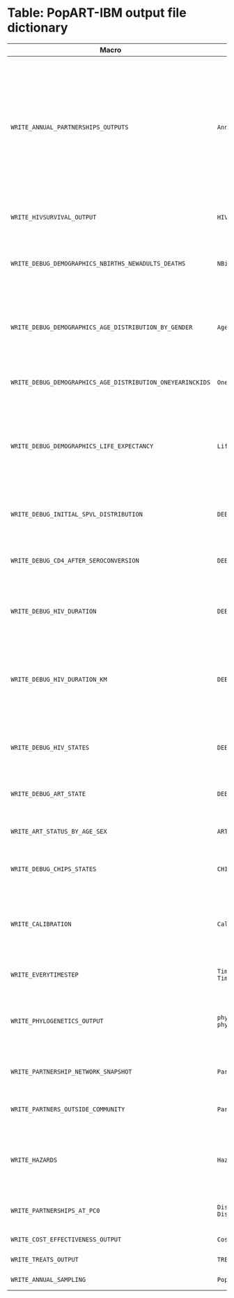 # Table: PopART-IBM output file dictionary
| Macro | Filename | Description | Default | Dependencies | 
|  ---- | ---- | ---- | ---- | ---- |
| `WRITE_ANNUAL_PARTNERSHIPS_OUTPUTS` | `Annual_partnerships_outputs*` | Annual summaries of partnership data from the start until end of the simulation (cross sectional measures are at 31st Dec of the year in question, incident measures are over the year in question).  Model outputs stratified by risk gp and whether partnership is cross-community: mean number of current partners; mean number of current serodiscordant partners; mean number of new partners (this year); mean number of lifetime partners. Model outputs stratified by sex, age gp and whether partnership is cross-community: mean number of current partners; mean number of new partners (this year); mean number of lifetime partners. | 0 | - |
| `WRITE_HIVSURVIVAL_OUTPUT` | `HIVsurvival_individualdata*` | At the end of the simulation, outputs information on all HIV-positive individuals ever in the simulation (DoB, DoD, sex, date first on ART etc) | 0 | - |
| `WRITE_DEBUG_DEMOGRAPHICS_NBIRTHS_NEWADULTS_DEATHS` | `NBirthsNNewAdultsNdeaths*` | Outputs the number of births, new adults and deaths each year. For comparison with output of files produced by print_one_year_age_groups_including_kids() which allow us to see number of each of these in a year. Used for model validation.   | 0 | - |
| `WRITE_DEBUG_DEMOGRAPHICS_AGE_DISTRIBUTION_BY_GENDER` | `Age_distribution_check*` | Annually outputs the age distribution of the adult population by sex and UNPD 5 year age groups (10-14,15-19,20-24,…80+), and the age distribution of new deaths by sex and UNPD 5 year age groups. Also outputs annually the cumulative total number of deaths.  Used for model validation.  | 0 | - |
| `WRITE_DEBUG_DEMOGRAPHICS_AGE_DISTRIBUTION_ONEYEARINCKIDS` | `OneYearAgeGp.csv` | Annually outputs the age distribution of the population in one year age groups: kids (aged 0-13), males aged 14+ and females aged 14+. Used for model validation.  | 0 | - |
| `WRITE_DEBUG_DEMOGRAPHICS_LIFE_EXPECTANCY` | `LifeExpectancy_[COUNTRY].csv` | Outputs for each run the average life years lived of people born in 5 year cohorts (e.g. 1900-1904, 1905-1909,…). Used for model validation by comparison to UNPD or other demographic estimates. | 0 | Requires that the parameter end_time_simul is set to 2100 or later (thereby providing enough time for people to die). |
| `WRITE_DEBUG_INITIAL_SPVL_DISTRIBUTION` | `DEBUG_HIV_initialSPVLdistribution*` | Outputs the environmental (`SPVL_num_E`) and inherited (`SPVL_num_G`) components of the SPVL of each seeded HIV infection and their corresponding SPVL category. Used to validate SPVL of seeded infections. | 0 | - |
| `WRITE_DEBUG_CD4_AFTER_SEROCONVERSION` | `DEBUG_HIV_CD4_after_seroconversion*` | Outputs the ID, CD4 category and SPVL category of each infected individual during the simulation. Used to validate that CD4 distribution by SPVL category generated by model is as expected. | 0 | - |
| `WRITE_DEBUG_HIV_DURATION` | `DEBUG_HIVduration*` | For each HIV+ ART-naïve individual who dies from AIDS-related illness, stores the date of death, date of infection, SPVL and CD4 categories, and what their ART status was at death. Used for model validation of HIV duration. | 0 | - |
| `WRITE_DEBUG_HIV_DURATION_KM` | `DEBUG_HIVduration_KM*` | Same as `WRITE_DEBUG_HIV_DURATION`, but writes output whenever an ART-naive HIV+ individual dies of AIDS-related illness, non-HIV causes, or starts ART for the first time. Output is also recorded at the end of the simulation for those HIV+ individuals who have not yet done any of those. The reason for recodring is also stored. Used for model validation of HIV duration. | 0 | - |
| `WRITE_DEBUG_HIV_STATES` | `DEBUG_HIVstates_population*` | Each year from start of HIV epidemic, (until `DEBUG_MAX_HIV_STATE_OUTPUT_TIME`, after which output is every 10 years to reduce file size), outputs key cascade variables for each HIV+ individual. Used to validate the ART cascade. | 0 | - |
| `WRITE_DEBUG_ART_STATE` | `DEBUG_ART_population_*` | Each year, outputs the current and cumulative (i.e. ever) number of people in each stage of the ART cascade. Used to validate the ART cascade | 0 | - |
| `WRITE_ART_STATUS_BY_AGE_SEX` | `ART_status_by_age_sex*` | Write totals of individuals in each `HIV_status` and `ART_status`, stratified by sex and year of age for each time step after HIV is introduced in the simulation. | 0 | - |
| `WRITE_DEBUG_CHIPS_STATES` | `CHIPS_outputs_annual*` | Outputs the number of people who were visited by CHiPs (by sex and one year age group) for each stage of the ART cascade in a given calendar year | 0 | - |
| `WRITE_CALIBRATION` | `Calibration_output_*` | Succinct file for saving only the data essential for calibration (to reduce computation time).  Typically this is age and sex-stratified prevalence and HIV care cascade data at select time points when there is data to calibrate to (e.g. CHiPS, PC or DHS data).  File contains one row per simulation.   | 1 | - |
| `WRITE_EVERYTIMESTEP` | `Timestep_outputs* and Timestep_outputs_Pconly*` | Outputs per-timestep (1/48th of a year by default) summaries from time of HIV seeding until end of the simulation.   | 1 | - |
| `WRITE_PHYLOGENETICS_OUTPUT` | `phylogenetic_transmission* and phylogenetic_individualdata*` | Output complete transmission tree for a single patch.  Transmission events are summarised in `*transmission*` file and individuals in the simulation are summarised in the `*individual*` file.   | 0 | Requires the specification of macro PHYLO_PATCH to determine which patch is output.   |
| `WRITE_PARTNERSHIP_NETWORK_SNAPSHOT` | `Partnership_network_*` | Output the sexual network at fixed times to allow network plots.  The years at which partnerships are output are hard-coded within main.c.   | 0 | - |
| `WRITE_PARTNERS_OUTSIDE_COMMUNITY` | `Partner_outside_inside_patch0.csv` | Annually outputs the number and proportion of partnerships where the partner lives outside the patch by sex and risk group | 0 | - |
| `WRITE_HAZARDS` | `Hazards_*` | Outputs between 2014 and 2015 the hazard, and transmission-related information from the seropositive partner, from every serodiscordant partnership in patch 0. Used to validate that hazard is calculated correctly for given serodiscordant partnership. | 0 | - |
| `WRITE_PARTNERSHIPS_AT_PC0` | `Distr_n_lifetime_partners* and Distr_n_partners_lastyear*` | At the start of PC0, output the distribution of the number of lifetime/last year partners respectively of all individuals currently alive, by sex, age group and risk group | 0 | - |
| `WRITE_COST_EFFECTIVENESS_OUTPUT` | `Cost_effectiveness_*` | Output files used in the cost-effectiveness analysis | 0 | - |
| `WRITE_TREATS_OUTPUT` | `TREATS_*` | Output files used for the modelling team on the TREATS trial | 0 | - |
| `WRITE_ANNUAL_SAMPLING` |  `Population_*` |  Output of the whole alive population at the start of particular years | 0 | - |